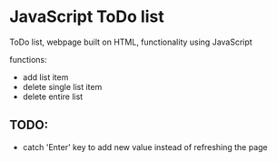 # JavaScript ToDo list

ToDo list, webpage built on HTML, functionality using JavaScript

functions:
- add list item
- delete single list item
- delete entire list

## TODO:
- catch 'Enter' key to add new value instead of refreshing the page
